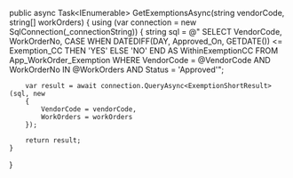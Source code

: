 public async Task<IEnumerable<ExemptionShortResult>> GetExemptionsAsync(string vendorCode, string[] workOrders)
{
    using (var connection = new SqlConnection(_connectionString))
    {
        string sql = @"
        SELECT 
            VendorCode,
            WorkOrderNo,
            CASE 
                WHEN DATEDIFF(DAY, Approved_On, GETDATE()) <= Exemption_CC THEN 'YES'
                ELSE 'NO'
            END AS WithinExemptionCC
        FROM App_WorkOrder_Exemption
        WHERE VendorCode = @VendorCode
          AND WorkOrderNo IN @WorkOrders
          AND Status = 'Approved'";

        var result = await connection.QueryAsync<ExemptionShortResult>(sql, new
        {
            VendorCode = vendorCode,
            WorkOrders = workOrders
        });

        return result;
    }
}
